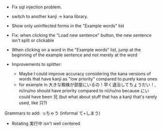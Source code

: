 - Fix sql injection problem.
- switch to another kanji -> kana library.
- Show only uninflected forms in the "Example words" list
- Fix: when clicking the "Load new sentence" button, the new sentence isn't split or clickable
- When clicking on a word in the "Example words" list, jump at the beginning of the example sentence and not merely at the word

- Improvements to splitter:
    - Maybe I could improve accuracy considering the kana versions of words that have kanji as "low priority" compared to purely kana ones
    - for example in 大きな蜘蛛が部屋にいるの！早く退治してちょうだい！, ni/iru/no should have priority compared to nii/ru/no because にい could have been 兄 (but what about stuff that has a kanji that's rarely used, like 只?)

Grammars to add:
っちゃう (informal て+しまう)

- Rotating 実行中 isn't well centered